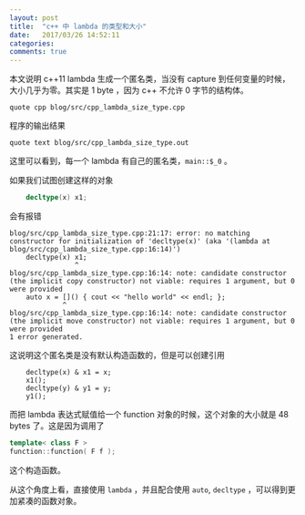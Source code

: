 ```yaml
---
layout: post
title:  "c++ 中 lambda 的类型和大小"
date:   2017/03/26 14:52:11
categories:
comments: true
---
```


本文说明 c++11 lambda 生成一个匿名类，当没有 capture 到任何变量的时候，
大小几乎为零。其实是 1 byte ，因为 c++ 不允许 0 字节的结构体。


```include
quote cpp blog/src/cpp_lambda_size_type.cpp
```

程序的输出结果

```include
quote text blog/src/cpp_lambda_size_type.out
```

这里可以看到，每一个 lambda 有自己的匿名类，`main::$_0` 。

如果我们试图创建这样的对象

```cpp
    decltype(x) x1;
```

会有报错

```
blog/src/cpp_lambda_size_type.cpp:21:17: error: no matching constructor for initialization of 'decltype(x)' (aka '(lambda at blog/src/cpp_lambda_size_type.cpp:16:14)')
    decltype(x) x1;
                ^
blog/src/cpp_lambda_size_type.cpp:16:14: note: candidate constructor (the implicit copy constructor) not viable: requires 1 argument, but 0 were provided
    auto x = []() { cout << "hello world" << endl; };
             ^
blog/src/cpp_lambda_size_type.cpp:16:14: note: candidate constructor (the implicit move constructor) not viable: requires 1 argument, but 0 were provided
1 error generated.
```

这说明这个匿名类是没有默认构造函数的，但是可以创建引用

```
    decltype(x) & x1 = x;
    x1();
    decltype(y) & y1 = y;
    y1();
```

而把 lambda 表达式赋值给一个 function 对象的时候，这个对象的大小就是 48 bytes 了。这是因为调用了

```cpp
template< class F >
function::function( F f );
```

这个构造函数。

从这个角度上看，直接使用 `lambda` ，并且配合使用 `auto`, `decltype` ，可以得到更加紧凑的函数对象。
